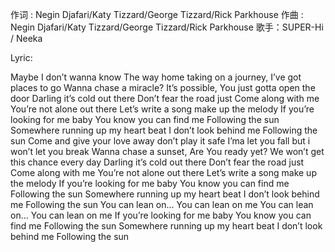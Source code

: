 
作词 : Negin Djafari/Katy Tizzard/George Tizzard/Rick Parkhouse
作曲 : Negin Djafari/Katy Tizzard/George Tizzard/Rick Parkhouse
歌手：SUPER-Hi / Neeka

Lyric:

Maybe I don’t wanna know
The way home
taking on a journey, I’ve got places to go
Wanna chase a miracle?
It’s possible,
You just gotta open the door
Darling it’s cold out there
Don’t fear the road just
Come along with me
You’re not alone out there
Let’s write a song make up the melody
If you’re looking for me baby
You know you can find me
Following the sun
Somewhere running up my heart beat
I don’t look behind me
Following the sun
Come and give your love away
don’t play it safe
I’ma let you fall but i won’t let you break
Wanna chase a sunset,
Are You ready yet?
We won’t get this chance every day
Darling it’s cold out there
Don’t fear the road just
Come along with me
You’re not alone out there
Let’s write a song make up the melody
If you’re looking for me baby
You know you can find me
Following the sun
Somewhere running up my heart beat
I don’t look behind me
Following the sun
You can lean on...
You can lean on me
You can lean on...
You can lean on me
If you’re looking for me baby
You know you can find me
Following the sun
Somewhere running up my heart beat
I don’t look behind me
Following the sun